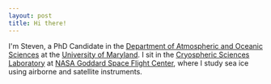 ```yaml
---
layout: post
title: Hi there!
---
```


I'm Steven, a PhD Candidate in the [Department of Atmospheric and Oceanic Sciences](https://aosc.umd.edu/) at the [University of Maryland](https://umd.edu/). I sit in the [Cryospheric Sciences Laboratory](https://earth.gsfc.nasa.gov/cryo) at [NASA Goddard Space Flight Center](https://www.nasa.gov/goddard), where I study sea ice using airborne and satellite instruments.

